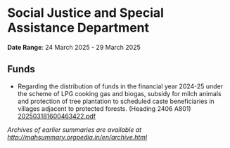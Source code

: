 # Social Justice and Special Assistance Department

**Date Range**: 24 March 2025 - 29 March 2025


## Funds
- Regarding the distribution of funds in the financial year 2024-25 under the scheme of LPG cooking gas and biogas, subsidy for milch animals and protection of tree plantation to scheduled caste beneficiaries in villages adjacent to protected forests. (Heading 2406 A801)\
  [202503181600463422.pdf](https://gr.maharashtra.gov.in/Site/Upload/Government%20Resolutions/English/202503181600463422.pdf)


*Archives of earlier summaries are available at http://mahsummary.orgpedia.in/en/archive.html*